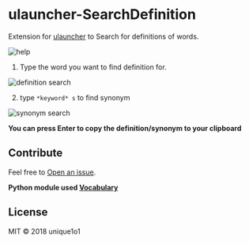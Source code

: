 # ulauncher-SearchDefinition
Extension for [ulauncher](https://ulauncher.io/) to Search for definitions of words.

![help](https://i.imgur.com/RN57q9g.png)


1. Type the word you want to find definition for.

![definition search](https://i.imgur.com/rT5rwVh.png)

2. type `*keyword* s` to find synonym

![synonym search](https://i.imgur.com/8bQQRKa.png)

**You can press Enter to copy the definition/synonym to your clipboard**

## Contribute

Feel free to [Open an issue](https://github.com/unique1o1/ulauncher-SearchDefinition/).

**Python module used [Vocabulary](https://github.com/tasdikrahman/vocabulary)**

## License

MIT © 2018 unique1o1
